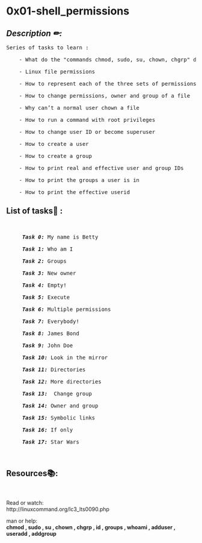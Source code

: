 <h1>0x01-shell_permissions</h1>
<h2><i>Description ✏: </i></h2>
<pre>Series of tasks to learn :<br>
    - What do the "commands chmod, sudo, su, chown, chgrp" do <br>
    - Linux file permissions <br>
    - How to represent each of the three sets of permissions (owner, group, and other) as a single digit <br>
    - How to change permissions, owner and group of a file <br>
    - Why can’t a normal user chown a file <br>
    - How to run a command with root privileges <br>
    - How to change user ID or become superuser <br>
    - How to create a user <br>
    - How to create a group <br>
    - How to print real and effective user and group IDs <br>
    - How to print the groups a user is in <br>
    - How to print the effective userid <br></pre>
   
  <h2>List of tasks📝 :</h2><br>
   <pre>
     <b><i>Task 0:</i></b> My name is Betty<br>
     <b><i>Task 1:</i></b> Who am I<br>
     <b><i>Task 2:</i></b> Groups<br>
     <b><i>Task 3:</i></b> New owner<br>
     <b><i>Task 4:</i></b> Empty!<br>
     <b><i>Task 5:</i></b> Execute<br>
     <b><i>Task 6:</i></b> Multiple permissions<br>
     <b><i>Task 7:</i></b> Everybody!<br>
     <b><i>Task 8:</i></b> James Bond<br>
     <b><i>Task 9:</i></b> John Doe<br>
     <b><i>Task 10:</i></b> Look in the mirror<br>
     <b><i>Task 11:</i></b> Directories<br>
     <b><i>Task 12:</i></b> More directories<br>
     <b><i>Task 13:</i></b>  Change group<br>
     <b><i>Task 14:</i></b> Owner and group<br>
     <b><i>Task 15:</i></b> Symbolic links<br>
     <b><i>Task 16:</i></b> If only<br>
     <b><i>Task 17:</i></b> Star Wars<br>
  </pre>
  
  <h2>Resources📚:</h2><br> 
 <p>Read or watch:<br>
  http://linuxcommand.org/lc3_lts0090.php <br></p>
  <p>man or help:<br>
      <b>chmod , sudo , su , chown , chgrp , id , groups , whoami , adduser , useradd , addgroup</b>
